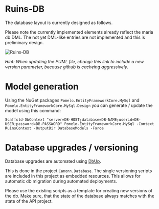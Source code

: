 # Ruins-DB

The database layout is currently designed as follows.

Please note the currently implemented elements already reflect the maria db DML. The not yet DML-like entries are not implemented and this is preliminary design.

![Ruins-DB](http://www.plantuml.com/plantuml/svg/7St12SCm3030VwPe1wX5leNIb4uIIo8HEBAnf6JzcZxlTOlvsZsECjr5iGHnz7BRtPiz0VfwfKryZnp67QiwgoUi1-2gLVLXAAp8yFtpqmI8Jowr0LMq0PDDWJBq43NAgOtgVRxcULfOQU07.svg)

_Hint: When updating the PUML file, change this link to include a new version parameter, because github is cacheing aggressively._

# Model generation

Using the NuGet packages `Pomelo.EntityFrameworkCore.MySql` and `Pomelo.EntityFrameworkCore.MySql.Design` you can generate / update the model using this command:

```
Scaffold-DbContext "server=DB-HOST;database=DB-NAME;userid=DB-USER;password=DB-PASSWORD" Pomelo.EntityFrameworkCore.MySql -Context RuinsContext -OutputDir DatabaseModels -Force
```

# Database upgrades / versioning

Database upgrades are automated using [DbUp](https://github.com/DbUp/DbUp).

This is done in the project `Canonn.Database`. The single versioning scripts are included in this project as embedded resources. This allows for automatic db migration during automated deployments.

Please use the existing scripts as a template for creating new versions of the db.
Make sure, that the state of the database always matches with the state of the API project.
